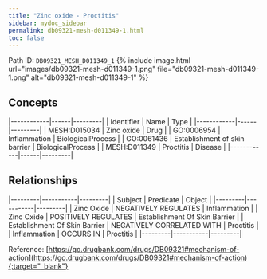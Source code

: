 ```yaml
---
title: "Zinc oxide - Proctitis"
sidebar: mydoc_sidebar
permalink: db09321-mesh-d011349-1.html
toc: false 
---
```



Path ID: `DB09321_MESH_D011349_1`
{% include image.html url="images/db09321-mesh-d011349-1.png" file="db09321-mesh-d011349-1.png" alt="db09321-mesh-d011349-1" %}

## Concepts

|------------|------|---------|
| Identifier | Name | Type    |
|------------|------|---------|
| MESH:D015034 | Zinc oxide | Drug |
| GO:0006954 | Inflammation | BiologicalProcess |
| GO:0061436 | Establishment of skin barrier | BiologicalProcess |
| MESH:D011349 | Proctitis | Disease |
|------------|------|---------|

## Relationships

|---------|-----------|---------|
| Subject | Predicate | Object  |
|---------|-----------|---------|
| Zinc Oxide | NEGATIVELY REGULATES | Inflammation |
| Zinc Oxide | POSITIVELY REGULATES | Establishment Of Skin Barrier |
| Establishment Of Skin Barrier | NEGATIVELY CORRELATED WITH | Proctitis |
| Inflammation | OCCURS IN | Proctitis |
|---------|-----------|---------|

Reference: [https://go.drugbank.com/drugs/DB09321#mechanism-of-action](https://go.drugbank.com/drugs/DB09321#mechanism-of-action){:target="_blank"}